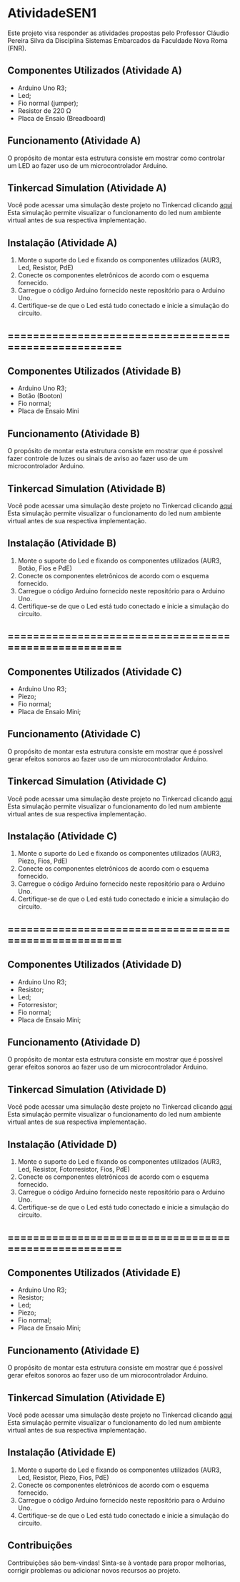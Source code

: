 ﻿# AtividadeSEN1

Este projeto visa responder as atividades propostas pelo Professor Cláudio Pereira Silva da Disciplina Sistemas Embarcados da Faculdade Nova Roma (FNR).

## Componentes Utilizados (Atividade A)
- Arduino Uno R3;   
- Led;
- Fio normal (jumper);
- Resistor de 220 Ω
- Placa de Ensaio (Breadboard)

## Funcionamento (Atividade A)
O propósito de montar esta estrutura consiste em mostrar como controlar um LED ao fazer uso de um microcontrolador Arduino. 

## Tinkercad Simulation (Atividade A)

Você pode acessar uma simulação deste projeto no Tinkercad clicando [aqui](https://www.tinkercad.com/things/3k7cXSc5EKF-mighty-amur/editel?sharecode=LQkVEqEy6LzjZAZfqLBSAjIlHKlQ80LC0dGxzrPKjSE) Esta simulação permite visualizar o funcionamento do led num ambiente virtual antes de sua respectiva implementação.

## Instalação (Atividade A)
1. Monte o suporte do Led e fixando os componentes utilizados (AUR3, Led, Resistor, PdE)
2. Conecte os componentes eletrônicos de acordo com o esquema fornecido.
3. Carregue o código Arduino fornecido neste repositório para o Arduino Uno.
4. Certifique-se de que o Led está tudo conectado e inicie a simulação do circuito.

## =====================================================

## Componentes Utilizados (Atividade B)
- Arduino Uno R3;   
- Botão (Booton)
- Fio normal;
- Placa de Ensaio Mini

## Funcionamento (Atividade B)
O propósito de montar esta estrutura consiste em mostrar que é possível fazer controle de luzes ou sinais de aviso ao fazer uso de um microcontrolador Arduino. 

## Tinkercad Simulation (Atividade B)

Você pode acessar uma simulação deste projeto no Tinkercad clicando [aqui](https://www.tinkercad.com/things/goIgVFwYeLX-grand-maimu-bojo/editel?sharecode=5Sy1kFMVDG8HlKglXEzgra53bGllrUJsuaParcChQ4c) Esta simulação permite visualizar o funcionamento do led num ambiente virtual antes de sua respectiva implementação.

## Instalação (Atividade B)
1. Monte o suporte do Led e fixando os componentes utilizados (AUR3, Botão, Fios e PdE)
2. Conecte os componentes eletrônicos de acordo com o esquema fornecido.
3. Carregue o código Arduino fornecido neste repositório para o Arduino Uno.
4. Certifique-se de que o Led está tudo conectado e inicie a simulação do circuito.

## =====================================================

## Componentes Utilizados (Atividade C)
- Arduino Uno R3;   
- Piezo;
- Fio normal;
- Placa de Ensaio Mini;

## Funcionamento (Atividade C)
O propósito de montar esta estrutura consiste em mostrar que é possível gerar efeitos sonoros ao fazer uso de um microcontrolador Arduino.
## Tinkercad Simulation (Atividade C)

Você pode acessar uma simulação deste projeto no Tinkercad clicando [aqui](https://www.tinkercad.com/things/9qu3gchy62T-mighty-waasa-kieran/editel?sharecode=T4f8fvqS1kMabPK29Rap94KTFhqkBqiuX6xFai_Mr7k) Esta simulação permite visualizar o funcionamento do led num ambiente virtual antes de sua respectiva implementação.

## Instalação (Atividade C)
1. Monte o suporte do Led e fixando os componentes utilizados (AUR3, Piezo, Fios, PdE)
2. Conecte os componentes eletrônicos de acordo com o esquema fornecido.
3. Carregue o código Arduino fornecido neste repositório para o Arduino Uno.
4. Certifique-se de que o Led está tudo conectado e inicie a simulação do circuito.

## =====================================================

## Componentes Utilizados (Atividade D)
- Arduino Uno R3;   
- Resistor;
- Led;
- Fotorresistor;
- Fio normal;
- Placa de Ensaio Mini;

## Funcionamento (Atividade D)
O propósito de montar esta estrutura consiste em mostrar que é possível gerar efeitos sonoros ao fazer uso de um microcontrolador Arduino.

## Tinkercad Simulation (Atividade D)

Você pode acessar uma simulação deste projeto no Tinkercad clicando [aqui](https://www.tinkercad.com/things/eM3VKFS0CpP-fantabulous-tumelo/editel?sharecode=CojXc9DqvnEHDtG_ihqilAw1K6RQ67ZXEZAFYhfV_7M) Esta simulação permite visualizar o funcionamento do led num ambiente virtual antes de sua respectiva implementação.

## Instalação (Atividade D)
1. Monte o suporte do Led e fixando os componentes utilizados (AUR3, Led, Resistor, Fotorresistor, Fios, PdE)
2. Conecte os componentes eletrônicos de acordo com o esquema fornecido.
3. Carregue o código Arduino fornecido neste repositório para o Arduino Uno.
4. Certifique-se de que o Led está tudo conectado e inicie a simulação do circuito.


## =====================================================

## Componentes Utilizados (Atividade E)
- Arduino Uno R3;   
- Resistor;
- Led;
- Piezo;
- Fio normal;
- Placa de Ensaio Mini;

## Funcionamento (Atividade E)
O propósito de montar esta estrutura consiste em mostrar que é possível gerar efeitos sonoros ao fazer uso de um microcontrolador Arduino.

## Tinkercad Simulation (Atividade E)

Você pode acessar uma simulação deste projeto no Tinkercad clicando [aqui](https://www.tinkercad.com/things/0eP2ZCb4HyS-atividadee/editel?sharecode=Lfx_b8JLaoXeolmdRneVZRx-bUIreH4K1C3Mh_jWfG4) Esta simulação permite visualizar o funcionamento do led num ambiente virtual antes de sua respectiva implementação.

## Instalação (Atividade E)
1. Monte o suporte do Led e fixando os componentes utilizados (AUR3, Led, Resistor, Piezo, Fios, PdE)
2. Conecte os componentes eletrônicos de acordo com o esquema fornecido.
3. Carregue o código Arduino fornecido neste repositório para o Arduino Uno.
4. Certifique-se de que o Led está tudo conectado e inicie a simulação do circuito.


## Contribuições
Contribuições são bem-vindas! Sinta-se à vontade para propor melhorias, corrigir problemas ou adicionar novos recursos ao projeto.

